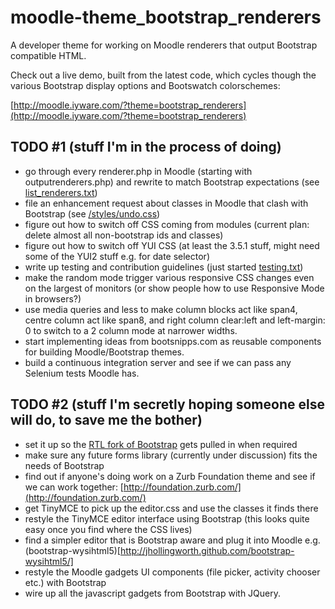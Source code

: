 moodle-theme_bootstrap_renderers
================================

A developer theme for working on Moodle renderers that output Bootstrap compatible HTML.

Check out a live demo, built from the latest code, which cycles though the various Bootstrap display options and Bootswatch colorschemes:

[http://moodle.iyware.com/?theme=bootstrap_renderers](http://moodle.iyware.com/?theme=bootstrap_renderers)

TODO #1 (stuff I'm in the process of doing)
----

* go through every renderer.php in Moodle (starting with outputrenderers.php) and rewrite to match Bootstrap expectations (see [list_renderers.txt](https://github.com/ds125v/moodle-theme_bootstrap_renderers/blob/master/info/list_renderers.txt))
* file an enhancement request about classes in Moodle that clash with Bootstrap (see [/styles/undo.css](https://github.com/ds125v/moodle-theme_bootstrap_renderers/blob/master/style/undo.css))
* figure out how to switch off CSS coming from modules (current plan: delete almost all non-bootstrap ids and classes)
* figure out how to switch off YUI CSS (at least the 3.5.1 stuff, might need some of the YUI2 stuff e.g. for date selector)
* write up testing and contribution guidelines (just started [testing.txt](https://github.com/ds125v/moodle-theme_bootstrap_renderers/blob/master/info/testing.txt))
* make the random mode trigger various responsive CSS changes even on the largest of monitors (or show people how to use Responsive Mode in browsers?)
* use media queries and less to make column blocks act like span4, centre column act like span8, and right column clear:left and left-margin: 0 to switch to a 2 column mode at narrower widths.
* start implementing ideas from bootsnipps.com as reusable components for building Moodle/Bootstrap themes.
* build a continuous integration server and see if we can pass any Selenium tests Moodle has.

TODO #2 (stuff I'm secretly hoping someone else will do, to save me the bother)
----------------

* set it up so the [RTL fork of Bootstrap](https://github.com/AbdullahDiaa/Bootstrap-RTL) gets pulled in when required
* make sure any future forms library (currently under discussion) fits the needs of Bootstrap
* find out if anyone's doing work on a Zurb Foundation theme and see if we can work together: [http://foundation.zurb.com/](http://foundation.zurb.com/)
* get TinyMCE to pick up the editor.css and use the classes it finds there
* restyle the TinyMCE editor interface using Bootstrap (this looks quite easy once you find where the CSS lives)
* find a simpler editor that is Bootstrap aware and plug it into Moodle e.g. (bootstrap-wysihtml5)[http://jhollingworth.github.com/bootstrap-wysihtml5/] 
* restyle the Moodle gadgets UI components (file picker, activity chooser etc.) with Bootstrap 
* wire up all the javascript gadgets from Bootstrap with JQuery.
